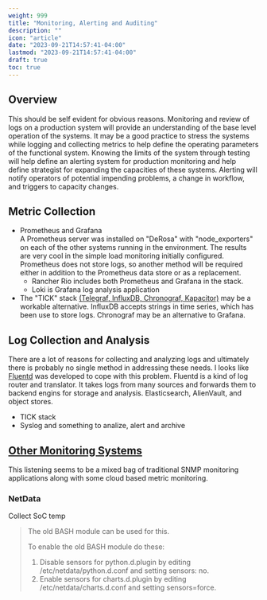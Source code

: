 ```yaml
---
weight: 999
title: "Monitoring, Alerting and Auditing"
description: ""
icon: "article"
date: "2023-09-21T14:57:41-04:00"
lastmod: "2023-09-21T14:57:41-04:00"
draft: true
toc: true
---
```

## Overview ##
This should be self evident for obvious reasons.  Monitoring and review of logs on a production system will provide an understanding of the base level operation of the systems.  It may be a good practice to stress the systems while logging and collecting metrics to help define the operating parameters of the functional system. Knowing the limits of the system through testing will help define an alerting system for production monitoring and help define strategist for expanding the capacities of these systems. Alerting will notify  operators of potential impending problems, a change in workflow, and triggers to capacity changes.
## Metric Collection ##
* Prometheus and Grafana  
  A Prometheus server was installed on "DeRosa" with "node_exporters" on each of the other systems running in the environment.  The results are very cool in the simple load monitoring initially configured.  Prometheus does not store logs, so another method will be required either in addition to the Prometheus data store or as a replacement.  
  * Rancher Rio includes both Prometheus and Grafana in the stack.
  * Loki is Grafana log analysis application
* The "TICK" stack [(Telegraf, InfluxDB, Chronograf, Kapacitor)](https://www.influxdata.com/blog/how-to-use-the-open-source-tick-stack-to-spin-up-a-modern-monitoring-system-for-your-application-and-infrastructure/) may be a workable alternative.  InfluxDB accepts strings in time series, which has been use to store logs. Chronograf may be an alternative to Grafana.
## Log Collection and Analysis ##
There are a lot of reasons for collecting and analyzing logs and ultimately there is probably no single method in addressing these needs.  I looks like [Fluentd](https://www.fluentd.org/) was developed to cope with this problem.  Fluentd is a kind of log router and translator. It takes logs from many sources and forwards them to backend engins for storage and analysis.  Elasticsearch, AlienVault, and object stores.
* TICK stack
* Syslog and something to analize, alert and archive
## [Other Monitoring Systems](https://stackify.com/top-server-monitoring-tools/?utm_medium=pushnotifications&utm_source=onesignal&utm_campaign=onesignal) ##
This listening seems to be a mixed bag of traditional SNMP monitoring applications along with some cloud based metric monitoring.  
### NetData ###
Collect SoC temp
>
> The old BASH module can be used for this.
>
> To enable the old BASH module do these:
> 
>   1. Disable sensors for python.d.plugin by editing /etc/netdata/python.d.conf and setting sensors: no.
>   2. Enable sensors for charts.d.plugin by editing /etc/netdata/charts.d.conf and setting sensors=force.
>
